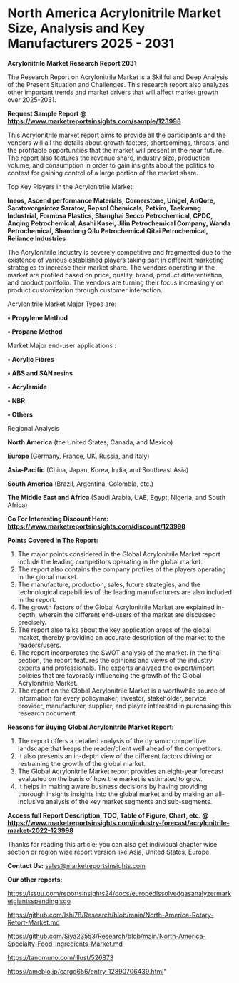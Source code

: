 # North America Acrylonitrile Market Size, Analysis and Key Manufacturers 2025 - 2031

<strong>Acrylonitrile Market Research Report 2031</strong>

The Research Report on Acrylonitrile Market is a Skillful and Deep Analysis of the Present Situation and Challenges. This research report also analyzes other important trends and market drivers that will affect market growth over 2025-2031.

<strong>Request Sample Report @ <a href=https://www.marketreportsinsights.com/sample/123998>https://www.marketreportsinsights.com/sample/123998</a></strong>

This Acrylonitrile market report aims to provide all the participants and the vendors will all the details about growth factors, shortcomings, threats, and the profitable opportunities that the market will present in the near future. The report also features the revenue share, industry size, production volume, and consumption in order to gain insights about the politics to contest for gaining control of a large portion of the market share.

Top Key Players in the Acrylonitrile Market:

<strong>Ineos, Ascend performance Materials, Cornerstone, Unigel, AnQore, Saratovorgsintez Saratov, Repsol Chemicals, Petkim, Taekwang Industrial, Formosa Plastics, Shanghai Secco Petrochemical, CPDC, Anqing Petrochemical, Asahi Kasei, Jilin Petrochemical Company, Wanda Petrochemical, Shandong Qilu Petrochemical Qitai Petrochemical, Reliance Industries</strong>

The Acrylonitrile Industry is severely competitive and fragmented due to the existence of various established players taking part in different marketing strategies to increase their market share. The vendors operating in the market are profiled based on price, quality, brand, product differentiation, and product portfolio. The vendors are turning their focus increasingly on product customization through customer interaction.

Acrylonitrile Market Major Types are:

<strong>• Propylene Method

• Propane Method</strong>

Market Major end-user applications :

<strong>• Acrylic Fibres

• ABS and SAN resins

• Acrylamide

• NBR

• Others</strong>

Regional Analysis

</u><strong><b>North America</b></strong> (the United States, Canada, and Mexico)

<strong><b>Europe </b></strong>(Germany, France, UK, Russia, and Italy)

<strong><b>Asia-Pacific</b></strong> (China, Japan, Korea, India, and Southeast Asia)

<strong><b>South America</b></strong> (Brazil, Argentina, Colombia, etc.)

<strong><b>The Middle East and Africa</b></strong> (Saudi Arabia, UAE, Egypt, Nigeria, and South Africa)

<strong>Go For Interesting Discount Here: <a href=https://www.marketreportsinsights.com/discount/123998>https://www.marketreportsinsights.com/discount/123998</a></strong>

<strong>Points Covered in The Report:</strong>
<ol>
  <li>The major points considered in the Global Acrylonitrile Market report include the leading competitors operating in the global market.</li>
  <li>The report also contains the company profiles of the players operating in the global market.</li>
  <li>The manufacture, production, sales, future strategies, and the technological capabilities of the leading manufacturers are also included in the report.</li>
  <li>The growth factors of the Global Acrylonitrile Market are explained in-depth, wherein the different end-users of the market are discussed precisely.</li>
  <li>The report also talks about the key application areas of the global market, thereby providing an accurate description of the market to the readers/users.</li>
  <li>The report incorporates the SWOT analysis of the market. In the final section, the report features the opinions and views of the industry experts and professionals. The experts analyzed the export/import policies that are favorably influencing the growth of the Global Acrylonitrile Market.</li>
  <li>The report on the Global Acrylonitrile Market is a worthwhile source of information for every policymaker, investor, stakeholder, service provider, manufacturer, supplier, and player interested in purchasing this research document.</li>
</ol>
<strong>Reasons for Buying Global Acrylonitrile Market Report:</strong>

<ol>
  <li>The report offers a detailed analysis of the dynamic competitive landscape that keeps the reader/client well ahead of the competitors.</li>
  <li>It also presents an in-depth view of the different factors driving or restraining the growth of the global market.</li>
  <li>The Global Acrylonitrile Market report provides an eight-year forecast evaluated on the basis of how the market is estimated to grow.</li>
  <li>It helps in making aware business decisions by having providing thorough insights insights into the global market and by making an all-inclusive analysis of the key market segments and sub-segments.</li>
</ol>
<strong>Access full Report Description, TOC, Table of Figure, Chart, etc. @ <a href=https://www.marketreportsinsights.com/industry-forecast/acrylonitrile-market-2022-123998>https://www.marketreportsinsights.com/industry-forecast/acrylonitrile-market-2022-123998</a></strong>


Thanks for reading this article; you can also get individual chapter wise section or region wise report version like Asia, United States, Europe.

<strong>Contact Us:</strong>
sales@marketreportsinsights.com

<strong>Our other reports:</strong>

<a href=https://issuu.com/reportsinsights24/docs/europedissolvedgasanalyzermarketgiantsspendingisgo>https://issuu.com/reportsinsights24/docs/europedissolvedgasanalyzermarketgiantsspendingisgo</a>

<a href=https://github.com/Ishi78/Research/blob/main/North-America-Rotary-Retort-Market.md>https://github.com/Ishi78/Research/blob/main/North-America-Rotary-Retort-Market.md</a>

<a href=https://github.com/Siya23553/Research/blob/main/North-America-Specialty-Food-Ingredients-Market.md>https://github.com/Siya23553/Research/blob/main/North-America-Specialty-Food-Ingredients-Market.md</a>

<a href=https://tanomuno.com/illust/526873>https://tanomuno.com/illust/526873</a>

<a href=https://ameblo.jp/cargo656/entry-12890706439.html>https://ameblo.jp/cargo656/entry-12890706439.html</a>"
